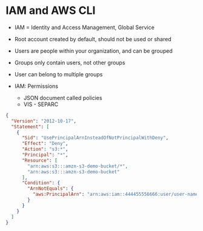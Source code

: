 # IAM and AWS CLI

* IAM = Identity and Access Management, Global Service
* Root account created by default, should not be used or shared
* Users are people within your organization, and can be grouped
* Groups only contain users, not other groups
* User can belong to multiple groups

* IAM: Permissions
    * JSON document called policies
    * VIS - SEPARC

```json
{
  "Version": "2012-10-17",
  "Statement": [
    {
      "Sid": "UsePrincipalArnInsteadOfNotPrincipalWithDeny",
      "Effect": "Deny",
      "Action": "s3:*",
      "Principal": "*",
      "Resource": [
        "arn:aws:s3:::amzn-s3-demo-bucket/*",
        "arn:aws:s3:::amzn-s3-demo-bucket"
      ],
      "Condition": {
        "ArnNotEquals": {
          "aws:PrincipalArn": "arn:aws:iam::444455556666:user/user-name"
        }
      }
    }
  ]
}
```